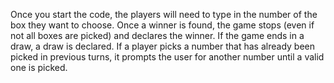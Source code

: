 Once you start the code, the players will need to type in the number of the box they want to choose.
Once a winner is found, the game stops (even if not all boxes are picked) and declares the winner.
If the game ends in a draw, a draw is declared.
If a player picks a number that has already been picked in previous turns, it prompts the user for another number until a valid one is picked.
